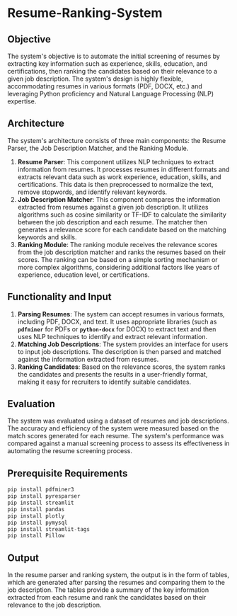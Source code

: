 # Resume-Ranking-System

## Objective

The system's objective is to automate the initial screening of resumes by extracting key information such as experience, skills, education, and certifications, then ranking the candidates based on their relevance to a given job description. The system's design is highly flexible, accommodating resumes in various formats (PDF, DOCX, etc.) and leveraging Python proficiency and Natural Language Processing (NLP) expertise.

## Architecture

The system's architecture consists of three main components: the Resume Parser, the Job Description Matcher, and the Ranking Module.

1. **Resume Parser**: This component utilizes NLP techniques to extract information from resumes. It processes resumes in different formats and extracts relevant data such as work experience, education, skills, and certifications. This data is then preprocessed to normalize the text, remove stopwords, and identify relevant keywords.
2. **Job Description Matcher**: This component compares the information extracted from resumes against a given job description. It utilizes algorithms such as cosine similarity or TF-IDF to calculate the similarity between the job description and each resume. The matcher then generates a relevance score for each candidate based on the matching keywords and skills.
3. **Ranking Module**: The ranking module receives the relevance scores from the job description matcher and ranks the resumes based on their scores. The ranking can be based on a simple sorting mechanism or more complex algorithms, considering additional factors like years of experience, education level, or certifications.

## Functionality and Input

1. **Parsing Resumes**: The system can accept resumes in various formats, including PDF, DOCX, and text. It uses appropriate libraries (such as **`pdfminer`** for PDFs or **`python-docx`** for DOCX) to extract text and then uses NLP techniques to identify and extract relevant information.
2. **Matching Job Descriptions**: The system provides an interface for users to input job descriptions. The description is then parsed and matched against the information extracted from resumes.
3. **Ranking Candidates**: Based on the relevance scores, the system ranks the candidates and presents the results in a user-friendly format, making it easy for recruiters to identify suitable candidates.

## Evaluation

The system was evaluated using a dataset of resumes and job descriptions. The accuracy and efficiency of the system were measured based on the match scores generated for each resume. The system's performance was compared against a manual screening process to assess its effectiveness in automating the resume screening process.

## Prerequisite Requirements

```python
pip install pdfminer3
pip install pyresparser
pip install streamlit
pip install pandas
pip install plotly
pip install pymysql
pip install streamlit-tags
pip install Pillow
```

## Output

In the resume parser and ranking system, the output is in the form of tables, which are generated after parsing the resumes and comparing them to the job description. The tables provide a summary of the key information extracted from each resume and rank the candidates based on their relevance to the job description.

